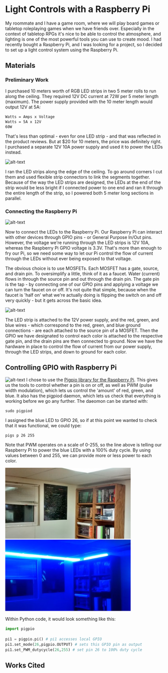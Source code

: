 # Light Controls with a Raspberry Pi

My roommate and I have a game room, where we will play board games or tabletop roleplaying games when we have friends over. Especially in the context of tabletop RPGs it's nice to be able to control the atmosphere, and lighting is one of the most powerful tools you can use to create mood. I had recently bought a Raspberry Pi, and I was looking for a project, so I decided to set up a light control system using the Raspberry Pi. 

## Materials
### Preliminary Work
I purchased 10 meters worth of RGB LED strips in two 5 meter rolls to run along the ceiling. They required 12V DC current at 72W per 5 meter length (maximum). The power supply provided with the 10 meter length would output 12V at 5A:
```
Watts = Amps x Voltage 
Watts = 5A x 12V
60W
```
That's less than optimal - even for one LED strip - and that was reflected in the product reviews. But at $20 for 10 meters, the price was definitely right. I purchased a separate 12V 10A power supply and used it to power the LEDs instead.

![alt-text](../master/images/led_strip_ceiling.jpg "Running the LED strips along the ceiling")

I ran the LED strips along the edge of the ceiling. To go around corners I cut them and used flexible strip connectors to link the segments together. Because of the way the LED strips are designed, the LEDs at the end of the strip would be less bright if I connected power to one end and ran it through the entire length of the strip, so I powered both 5 meter long sections in parallel.
### Connecting the Raspberry Pi
![alt-text](../master/images/light_control_setup.jpg "Components for Light Control Project")

Now to connect the LEDs to the Raspberry Pi. Our Raspberry Pi can interact with other devices through GPIO pins - or General Purpose In/Out pins. However, the voltage we're running through the LED strips is 12V 10A, whereas the Raspberry Pi GPIO voltage is 3.3V. That's more than enough to fry our Pi, so we need some way to let our Pi control the flow of current through the LEDs without ever being exposed to that voltage. 

The obvious choice is to use MOSFETs. Each MOSFET has a gate, source, and drain pin. To oversimplify a little, think of it as a faucet. Water (current) flows in through the source pin and out through the drain pin. The gate pin is the tap - by connecting one of our GPIO pins and applying a voltage we can turn the faucet on or off. It's not quite that simple, because when the faucet is 'half on' what we're actually doing is flipping the switch on and off very quickly - but it gets across the basic idea. 

![alt-text](../master/images/leds_with_mosfets.jpg "Hardware Setup")

The LED strip is attached to the 12V power supply, and the red, green, and blue wires - which correspond to the red, green, and blue ground connections - are each attached to the source pin of a MOSFET. Then the GPIO we have designated to control each color is attached to the respective gate pin, and the drain pins are then connected to ground. Now we have the hardware in place to control the flow of current from our power supply, through the LED strips, and down to ground for each color.

## Controlling GPIO with Raspberry Pi
![alt-text](../master/images/light_control_webpage.png "Light Control Webpage")
I chose to use the [Pigpio library for the Raspberry Pi](http://abyz.me.uk/rpi/pigpio/). This gives us the tools to control whether a pin is on or off, as well as PWM (pulse width modulation), which lets us control the 'amount' of red, green, and blue. It also has the pigpiod daemon, which lets us check that everything is working before we go any further. The daeomon can be started with:
```
sudo pigpiod
```

I assigned the blue LED to GPIO 26, so if at this point we wanted to check that it was functional, we could type:

```
pigs p 26 255
```
Note that PWM operates on a scale of 0-255, so the line above is telling our Raspberry Pi to power the blue LEDs with a 100% duty cycle. By using values between 0 and 255, we can provide more or less power to each color.

<img src="images/ceiling_blue_off.jpg" width=400><img src="images/ceiling_blue_on.jpg" width=400>

Within Python code, it would look something like this:

```python
import pigpio

pi1 = pigpio.pi() # pi1 accesses local GPIO
pi1.set_mode(26,pigpio.OUTPUT) # sets this GPIO pin as output
pi1.set_PWM_dutycycle(26,255) # set pin 26 to 100% duty cycle
```

## Works Cited







